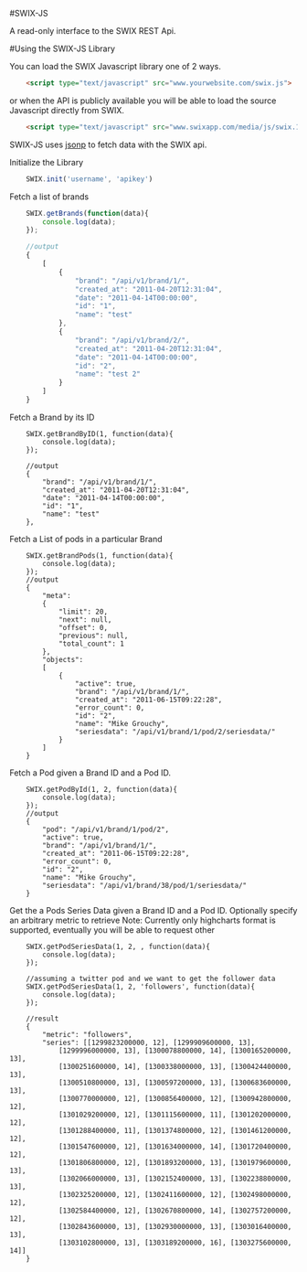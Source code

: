#SWIX-JS

A read-only interface to the SWIX REST Api.


#Using the SWIX-JS Library

You can load the SWIX Javascript library one of 2 ways.

```html
	<script type="text/javascript" src="www.yourwebsite.com/swix.js">
```
or when the API is publicly available you will be able to load the source
Javascript directly from SWIX.

```html
	<script type="text/javascript" src="www.swixapp.com/media/js/swix.1.0.js">
```


SWIX-JS uses [jsonp](http://en.wikipedia.org/wiki/JSONP) to fetch data with
the SWIX api.


Initialize the Library

```javascript
	SWIX.init('username', 'apikey')
```

Fetch a list of brands

``` javascript
	SWIX.getBrands(function(data){
		console.log(data);
	});

	//output
	{
		[
			{
				"brand": "/api/v1/brand/1/",
				"created_at": "2011-04-20T12:31:04",
				"date": "2011-04-14T00:00:00",
				"id": "1",
				"name": "test"
			},
			{
				"brand": "/api/v1/brand/2/",
				"created_at": "2011-04-20T12:31:04",
				"date": "2011-04-14T00:00:00",
				"id": "2",
				"name": "test 2"
			}
		]
	}

```

Fetch a Brand by its ID

```
	SWIX.getBrandByID(1, function(data){
		console.log(data);
	});

	//output
	{
		"brand": "/api/v1/brand/1/",
		"created_at": "2011-04-20T12:31:04",
		"date": "2011-04-14T00:00:00",
		"id": "1",
		"name": "test"
	},
```

Fetch a List of pods in a particular Brand

```
	SWIX.getBrandPods(1, function(data){
		console.log(data);
	});
	//output
	{
		"meta":
		{
			"limit": 20,
			"next": null,
			"offset": 0,
			"previous": null,
			"total_count": 1
		},
		"objects":
		[
			{
				"active": true,
				"brand": "/api/v1/brand/1/",
				"created_at": "2011-06-15T09:22:28",
				"error_count": 0,
				"id": "2",
				"name": "Mike Grouchy",
				"seriesdata": "/api/v1/brand/1/pod/2/seriesdata/"
			}
		]
	}
```

Fetch a Pod given a Brand ID and a Pod ID.

```
	SWIX.getPodById(1, 2, function(data){
		console.log(data);
	});
	//output
	{
		"pod": "/api/v1/brand/1/pod/2",
		"active": true,
		"brand": "/api/v1/brand/1/",
		"created_at": "2011-06-15T09:22:28",
		"error_count": 0,
		"id": "2",
		"name": "Mike Grouchy",
		"seriesdata": "/api/v1/brand/38/pod/1/seriesdata/"
	}
```

Get the a Pods Series Data given a Brand ID and a Pod ID.
Optionally specify an arbitrary metric to retrieve
Note: Currently only highcharts format is supported, eventually
you will be able to request other

```
	SWIX.getPodSeriesData(1, 2, , function(data){
		console.log(data);
	});

	//assuming a twitter pod and we want to get the follower data
	SWIX.getPodSeriesData(1, 2, 'followers', function(data){
		console.log(data);
	});

	//result
	{
		"metric": "followers",
		"series": [[1299823200000, 12], [1299909600000, 13],
			[1299996000000, 13], [1300078800000, 14], [1300165200000, 13],
			[1300251600000, 14], [1300338000000, 13], [1300424400000, 13],
			[1300510800000, 13], [1300597200000, 13], [1300683600000, 13],
			[1300770000000, 12], [1300856400000, 12], [1300942800000, 12],
			[1301029200000, 12], [1301115600000, 11], [1301202000000, 12],
			[1301288400000, 11], [1301374800000, 12], [1301461200000, 12],
			[1301547600000, 12], [1301634000000, 14], [1301720400000, 12],
			[1301806800000, 12], [1301893200000, 13], [1301979600000, 13],
			[1302066000000, 13], [1302152400000, 13], [1302238800000, 13],
			[1302325200000, 12], [1302411600000, 12], [1302498000000, 12],
			[1302584400000, 12], [1302670800000, 14], [1302757200000, 12],
			[1302843600000, 13], [1302930000000, 13], [1303016400000, 13],
			[1303102800000, 13], [1303189200000, 16], [1303275600000, 14]]
	}

```


